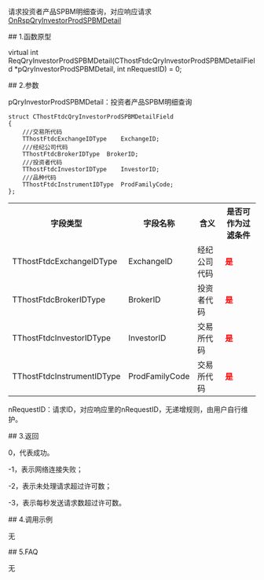 <p>请求投资者产品SPBM明细查询，对应响应请求<a href="../../CTHOSTFTDCTRADERAPI/ONRSPQRYINVESTORPRODSPBMDETAIL/">OnRspQryInvestorProdSPBMDetail</a></p>
<span class="anchor" id="b4861f9d-4aca-4242-85e3-5aa8c389f8af"></span>
## 1.函数原型
<p>virtual int ReqQryInvestorProdSPBMDetail(CThostFtdcQryInvestorProdSPBMDetailField *pQryInvestorProdSPBMDetail, int nRequestID) = 0;</p>
<span class="anchor" id="be7e0ee7-e123-4cb6-a961-512ee93c5e04"></span>
## 2.参数
<p>pQryInvestorProdSPBMDetail：投资者产品SPBM明细查询</p>
<pre><code>struct CThostFtdcQryInvestorProdSPBMDetailField
{
    ///交易所代码
    TThostFtdcExchangeIDType    ExchangeID;
    ///经纪公司代码
    TThostFtdcBrokerIDType  BrokerID;
    ///投资者代码
    TThostFtdcInvestorIDType    InvestorID;
    ///品种代码
    TThostFtdcInstrumentIDType  ProdFamilyCode;
};
</code></pre>
<table><tr><th style="TEXT-ALIGN: center;">字段类型</th><th style="TEXT-ALIGN: center;">字段名称</th><th style="TEXT-ALIGN: center;">含义</th><th style="TEXT-ALIGN: center;">是否可作为过滤条件</th></tr><tr><td style="TEXT-ALIGN: left;">TThostFtdcExchangeIDType</td>
<td style="TEXT-ALIGN: left;">ExchangeID</td>
<td style="TEXT-ALIGN: left;">经纪公司代码</td>
<td style="TEXT-ALIGN: left;"><strong><font color="#FF0000">是</font></strong></td>
</tr>
<tr><td style="TEXT-ALIGN: left;">TThostFtdcBrokerIDType</td>
<td style="TEXT-ALIGN: left;">BrokerID</td>
<td style="TEXT-ALIGN: left;">投资者代码</td>
<td style="TEXT-ALIGN: left;"><strong><font color="#FF0000">是</font></strong></td>
</tr>
<tr><td style="TEXT-ALIGN: left;">TThostFtdcInvestorIDType</td>
<td style="TEXT-ALIGN: left;">InvestorID</td>
<td style="TEXT-ALIGN: left;">交易所代码</td>
<td style="TEXT-ALIGN: left;"><strong><font color="#FF0000">是</font></strong></td>
</tr>
<tr><td style="TEXT-ALIGN: left;">TThostFtdcInstrumentIDType</td>
<td style="TEXT-ALIGN: left;">ProdFamilyCode</td>
<td style="TEXT-ALIGN: left;">交易所代码</td>
<td style="TEXT-ALIGN: left;"><strong><font color="#FF0000">是</font></strong></td>
</tr>
</table>
<p>nRequestID：请求ID，对应响应里的nRequestID，无递增规则，由用户自行维护。</p>
<span class="anchor" id="e8e6de04-790c-4387-b08c-7dbf8c3abb9d"></span>
## 3.返回
<p>0，代表成功。</p>
<p>-1，表示网络连接失败；</p>
<p>-2，表示未处理请求超过许可数；</p>
<p>-3，表示每秒发送请求数超过许可数。</p>
<span class="anchor" id="725bd7d1-df27-46b6-8bdc-a0126a035c43"></span>
## 4.调用示例
<p>无</p>
<span class="anchor" id="2efd0de5-2883-41b1-8fb9-ebcc22a2bdfd"></span>
## 5.FAQ
<p>无</p>
